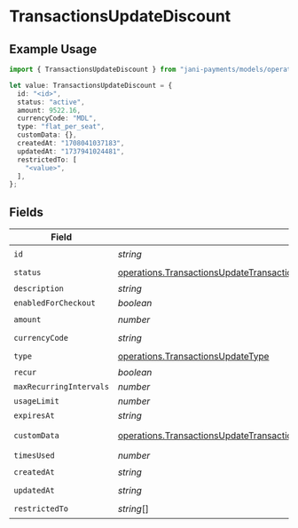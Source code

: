# TransactionsUpdateDiscount

## Example Usage

```typescript
import { TransactionsUpdateDiscount } from "jani-payments/models/operations";

let value: TransactionsUpdateDiscount = {
  id: "<id>",
  status: "active",
  amount: 9522.16,
  currencyCode: "MDL",
  type: "flat_per_seat",
  customData: {},
  createdAt: "1708041037183",
  updatedAt: "1737941024481",
  restrictedTo: [
    "<value>",
  ],
};
```

## Fields

| Field                                                                                                                                                                                          | Type                                                                                                                                                                                           | Required                                                                                                                                                                                       | Description                                                                                                                                                                                    |
| ---------------------------------------------------------------------------------------------------------------------------------------------------------------------------------------------- | ---------------------------------------------------------------------------------------------------------------------------------------------------------------------------------------------- | ---------------------------------------------------------------------------------------------------------------------------------------------------------------------------------------------- | ---------------------------------------------------------------------------------------------------------------------------------------------------------------------------------------------- |
| `id`                                                                                                                                                                                           | *string*                                                                                                                                                                                       | :heavy_check_mark:                                                                                                                                                                             | N/A                                                                                                                                                                                            |
| `status`                                                                                                                                                                                       | [operations.TransactionsUpdateTransactionsResponse200ApplicationJSONResponseBodyStatus](../../models/operations/transactionsupdatetransactionsresponse200applicationjsonresponsebodystatus.md) | :heavy_check_mark:                                                                                                                                                                             | N/A                                                                                                                                                                                            |
| `description`                                                                                                                                                                                  | *string*                                                                                                                                                                                       | :heavy_minus_sign:                                                                                                                                                                             | N/A                                                                                                                                                                                            |
| `enabledForCheckout`                                                                                                                                                                           | *boolean*                                                                                                                                                                                      | :heavy_minus_sign:                                                                                                                                                                             | N/A                                                                                                                                                                                            |
| `amount`                                                                                                                                                                                       | *number*                                                                                                                                                                                       | :heavy_check_mark:                                                                                                                                                                             | N/A                                                                                                                                                                                            |
| `currencyCode`                                                                                                                                                                                 | *string*                                                                                                                                                                                       | :heavy_check_mark:                                                                                                                                                                             | N/A                                                                                                                                                                                            |
| `type`                                                                                                                                                                                         | [operations.TransactionsUpdateType](../../models/operations/transactionsupdatetype.md)                                                                                                         | :heavy_check_mark:                                                                                                                                                                             | N/A                                                                                                                                                                                            |
| `recur`                                                                                                                                                                                        | *boolean*                                                                                                                                                                                      | :heavy_minus_sign:                                                                                                                                                                             | N/A                                                                                                                                                                                            |
| `maxRecurringIntervals`                                                                                                                                                                        | *number*                                                                                                                                                                                       | :heavy_minus_sign:                                                                                                                                                                             | N/A                                                                                                                                                                                            |
| `usageLimit`                                                                                                                                                                                   | *number*                                                                                                                                                                                       | :heavy_minus_sign:                                                                                                                                                                             | N/A                                                                                                                                                                                            |
| `expiresAt`                                                                                                                                                                                    | *string*                                                                                                                                                                                       | :heavy_minus_sign:                                                                                                                                                                             | N/A                                                                                                                                                                                            |
| `customData`                                                                                                                                                                                   | [operations.TransactionsUpdateTransactionsResponse200CustomData](../../models/operations/transactionsupdatetransactionsresponse200customdata.md)                                               | :heavy_check_mark:                                                                                                                                                                             | Any valid JSON value                                                                                                                                                                           |
| `timesUsed`                                                                                                                                                                                    | *number*                                                                                                                                                                                       | :heavy_minus_sign:                                                                                                                                                                             | N/A                                                                                                                                                                                            |
| `createdAt`                                                                                                                                                                                    | *string*                                                                                                                                                                                       | :heavy_check_mark:                                                                                                                                                                             | N/A                                                                                                                                                                                            |
| `updatedAt`                                                                                                                                                                                    | *string*                                                                                                                                                                                       | :heavy_check_mark:                                                                                                                                                                             | N/A                                                                                                                                                                                            |
| `restrictedTo`                                                                                                                                                                                 | *string*[]                                                                                                                                                                                     | :heavy_check_mark:                                                                                                                                                                             | N/A                                                                                                                                                                                            |